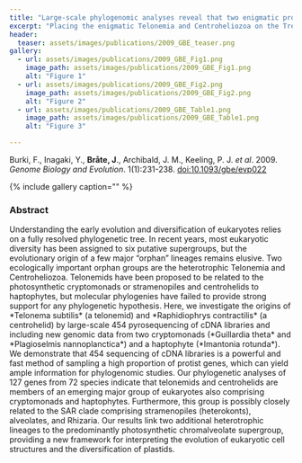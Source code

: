 ```yaml
---
title: "Large-scale phylogenomic analyses reveal that two enigmatic protist lineages, telonemia and centroheliozoa, are related to photosynthetic chromalveolates"
excerpt: "Placing the enigmatic Telonemia and Centroheliozoa on the Tree of Life."
header:
  teaser: assets/images/publications/2009_GBE_teaser.png
gallery:
  - url: assets/images/publications/2009_GBE_Fig1.png
    image_path: assets/images/publications/2009_GBE_Fig1.png
    alt: "Figure 1"
  - url: assets/images/publications/2009_GBE_Fig2.png
    image_path: assets/images/publications/2009_GBE_Fig2.png
    alt: "Figure 2"
  - url: assets/images/publications/2009_GBE_Table1.png
    image_path: assets/images/publications/2009_GBE_Table1.png
    alt: "Figure 3"

---
```


Burki, F., Inagaki, Y., **Bråte, J**., Archibald, J. M., Keeling, P. J. *et al*. 2009. *Genome Biology and Evolution*. 1(1):231-238. [doi:10.1093/gbe/evp022](http://gbe.oxfordjournals.org/content/1/231)

{% include gallery caption="" %}

<h3>Abstract</h3>
Understanding the early evolution and diversification of eukaryotes relies on a fully resolved phylogenetic tree. In recent years, most eukaryotic diversity has been assigned to six putative supergroups, but the evolutionary origin of a few major “orphan” lineages remains elusive. Two ecologically important orphan groups are the heterotrophic Telonemia and Centroheliozoa. Telonemids have been proposed to be related to the photosynthetic cryptomonads or stramenopiles and centrohelids to haptophytes, but molecular phylogenies have failed to provide strong support for any phylogenetic hypothesis. Here, we investigate the origins of *Telonema subtilis* (a telonemid) and *Raphidiophrys contractilis* (a centrohelid) by large-scale 454 pyrosequencing of cDNA libraries and including new genomic data from two cryptomonads (*Guillardia theta* and *Plagioselmis nannoplanctica*) and a haptophyte (*Imantonia rotunda*). We demonstrate that 454 sequencing of cDNA libraries is a powerful and fast method of sampling a high proportion of protist genes, which can yield ample information for phylogenomic studies. Our phylogenetic analyses of 127 genes from 72 species indicate that telonemids and centrohelids are members of an emerging major group of eukaryotes also comprising cryptomonads and haptophytes. Furthermore, this group is possibly closely related to the SAR clade comprising stramenopiles (heterokonts), alveolates, and Rhizaria. Our results link two additional heterotrophic lineages to the predominantly photosynthetic chromalveolate supergroup, providing a new framework for interpreting the evolution of eukaryotic cell structures and the diversification of plastids.
